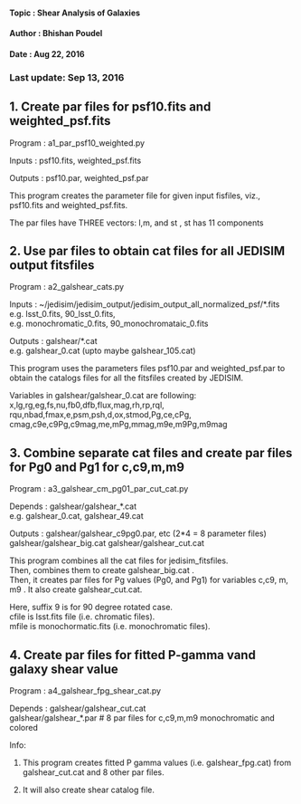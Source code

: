 #### Topic     : Shear Analysis of Galaxies


#### Author    : Bhishan Poudel
#### Date      : Aug 22, 2016
### Last update: Sep 13, 2016

## 1. Create par files for psf10.fits and weighted_psf.fits

Program : a1_par_psf10_weighted.py  

Inputs  : psf10.fits, weighted_psf.fits  

Outputs : psf10.par, weighted_psf.par  

This program creates the parameter file for given input fisfiles, viz., 
psf10.fits and weighted_psf.fits.

The par files have THREE vectors: l,m, and st  , st has 11 components



## 2. Use par files to obtain cat files for all JEDISIM output fitsfiles

Program : a2_galshear_cats.py

Inputs  : ~/jedisim/jedisim_output/jedisim_output_all_normalized_psf/*.fits
          e.g. lsst_0.fits, 90_lsst_0.fits,   
          e.g. monochromatic_0.fits, 90_monochromataic_0.fits
           
Outputs : galshear/*.cat  
          e.g. galshear_0.cat  (upto maybe galshear_105.cat)  
          
This program uses the parameters files psf10.par and weighted_psf.par 
to obtain the catalogs files for all the fitsfiles created by JEDISIM.

Variables in galshear/galshear_0.cat are following:   
x,lg,rg,eg,fs,nu,fb0,dfb,flux,mag,rh,rp,rql,  
rqu,nbad,fmax,e,psm,psh,d,ox,stmod,Pg,ce,cPg,  
cmag,c9e,c9Pg,c9mag,me,mPg,mmag,m9e,m9Pg,m9mag  
 


## 3. Combine separate cat files and create par files for Pg0 and Pg1 for c,c9,m,m9  

Program : a3_galshear_cm_pg01_par_cut_cat.py

Depends : galshear/galshear_*.cat    
            e.g. galshear_0.cat, galshear_49.cat    
          
Outputs : galshear/galshear_c9pg0.par, etc  (2*4 = 8 parameter files)
          galshear/galshear_big.cat
          galshear/galshear_cut.cat
          
This program combines all the cat files for jedisim_fitsfiles.    
Then, combines them to create galshear_big.cat .    
Then, it creates par files for Pg values (Pg0, and Pg1) for variables 
c,c9, m, m9 . It also create galshear_cut.cat. 

Here, suffix 9 is for 90 degree rotated case.  
cfile is lsst.fits file       (i.e. chromatic files).      
mfile is monochormatic.fits   (i.e. monochromatic files).      


## 4. Create par files for fitted P-gamma vand galaxy shear value

Program : a4_galshear_fpg_shear_cat.py 

Depends : galshear/galshear_cut.cat   
	  galshear/galshear_*.par  # 8 par files for c,c9,m,m9 monochromatic and colored
          
Info:
1. This program creates fitted P gamma values (i.e. galshear_fpg.cat)
    from galshear_cut.cat and 8 other par files.

2. It will also create shear catalog file. 
